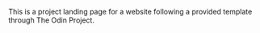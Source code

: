 This is a project landing page for a website following a provided template through The Odin Project.